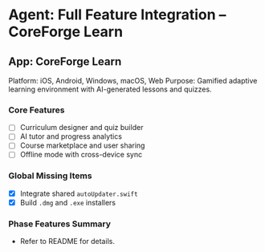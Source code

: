 # Agent: Full Feature Integration – CoreForge Learn

## App: CoreForge Learn
Platform: iOS, Android, Windows, macOS, Web
Purpose: Gamified adaptive learning environment with AI-generated lessons and quizzes.

### Core Features
- [ ] Curriculum designer and quiz builder
- [ ] AI tutor and progress analytics
- [ ] Course marketplace and user sharing
- [ ] Offline mode with cross-device sync

### Global Missing Items
- [x] Integrate shared `autoUpdater.swift`
- [x] Build `.dmg` and `.exe` installers

### Phase Features Summary
- Refer to README for details.


